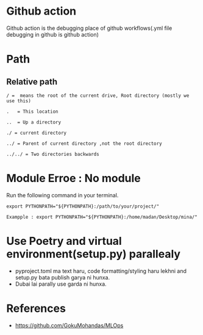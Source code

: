 # Github action
Github action is the debugging place of  github workflows(.yml file debugging in github is github action)

# Path
## Relative path

```
/ =  means the root of the current drive, Root directory (mostly we use this)

.   = This location

..  = Up a directory

./ = current directory

../ = Parent of current directory ,not the root directory

../../ = Two directories backwards

```

# Module Erroe : No module

Run the following command in your terminal.
```
export PYTHONPATH="${PYTHONPATH}:/path/to/your/project/"

Exampple : export PYTHONPATH="${PYTHONPATH}:/home/madan/Desktop/mina/"
```

# Use Poetry and virtual environment(setup.py) parallealy
* pyproject.toml ma text haru, code formatting/styling haru lekhni and setup.py bata publish garya ni hunxa.
* Dubai lai parally use garda ni hunxa.

# References

* https://github.com/GokuMohandas/MLOps
